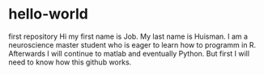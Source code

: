 # hello-world
first repository
Hi my first name is Job. My last name is Huisman. I am a neuroscience master student who is eager to learn how to programm in R. Afterwards I will continue to matlab and eventually Python. But first I will need to know how this github works.
